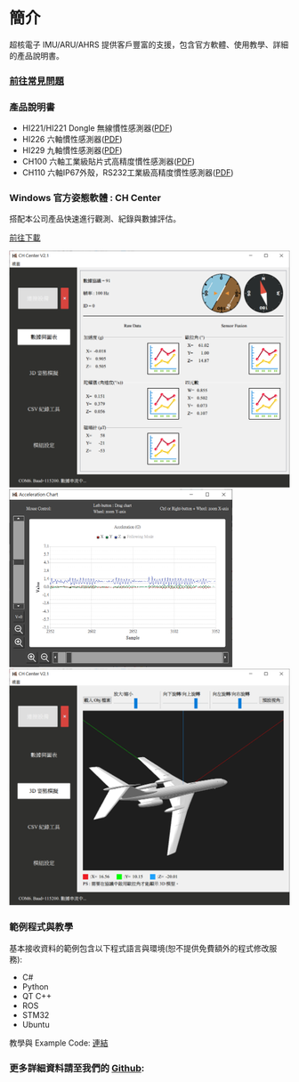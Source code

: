 # 簡介

超核電子 IMU/ARU/AHRS 提供客戶豐富的支援，包含官方軟體、使用教學、詳細的產品說明書。

### [前往常見問題](https://hipnuc.com/mkdocs_tc/site/FAQ/FAQ/)

### 產品說明書

- HI221/HI221 Dongle 無線慣性感測器([PDF](https://github.com/avmm9898/hipnuctw_doc/raw/master/01_UserManual/hi221.pdf))
- HI226 六軸慣性感測器([PDF](https://github.com/avmm9898/hipnuctw_doc/raw/master/01_UserManual/hi226.pdf))
- HI229 九軸慣性感測器([PDF](https://github.com/avmm9898/hipnuctw_doc/raw/master/01_UserManual/hi229.pdf))
- CH100 六軸工業級貼片式高精度慣性感測器([PDF](https://github.com/avmm9898/hipnuctw_doc/raw/master/01_UserManual/ch110.pdf))
- CH110 六軸IP67外殼，RS232工業級高精度慣性感測器([PDF](https://github.com/avmm9898/hipnuctw_doc/raw/master/01_UserManual/ch110.pdf))



### Windows 官方姿態軟體 : CH Center 

搭配本公司產品快速進行觀測、紀錄與數據評估。

[前往下載](https://github.com/avmm9898/hipnuctw_doc/tree/master/02_GUI)



<img src="CH-Center\base.png" style="zoom: 50%;" />

<img src="CH-Center\chart.png" style="zoom:50%;" />

<img src="CH-Center\3D.png" style="zoom:50%;" />







### 範例程式與教學

基本接收資料的範例包含以下程式語言與環境(恕不提供免費額外的程式修改服務):
- C#
- Python
- QT C++
- ROS
- STM32
- Ubuntu

教學與 Example Code: [連結](https://github.com/avmm9898/hipnuctw_doc/tree/master/03_Examples)



### 更多詳細資料請至我們的 [Github](https://github.com/avmm9898/hipnuctw_doc):

